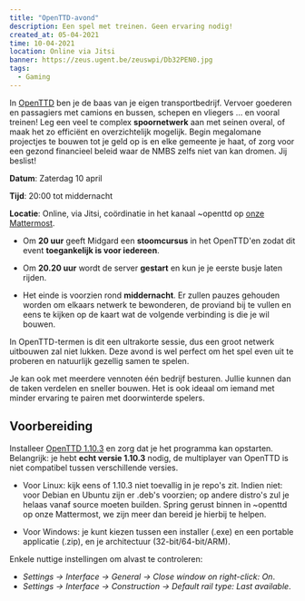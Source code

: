 ```yaml
---
title: "OpenTTD-avond"
description: Een spel met treinen. Geen ervaring nodig!
created_at: 05-04-2021
time: 10-04-2021
location: Online via Jitsi
banner: https://zeus.ugent.be/zeuswpi/Db32PEN0.jpg
tags:
  - Gaming
---
```


In [OpenTTD](https://www.openttd.org/) ben je de baas van je eigen transportbedrijf. Vervoer
goederen en passagiers met camions en bussen, schepen en vliegers … en vooral treinen! Leg een veel
te complex **spoornetwerk** aan met seinen overal, of maak het zo efficiënt en overzichtelijk
mogelijk. Begin megalomane projectjes te bouwen tot je geld op is en elke gemeente je haat, of zorg
voor een gezond financieel beleid waar de NMBS zelfs niet van kan dromen. Jij beslist!

**Datum**: Zaterdag 10 april

**Tijd**: 20:00 tot middernacht

**Locatie**: Online, via Jitsi, coördinatie in het kanaal ~openttd op [onze Mattermost](https://mattermost.zeus.gent/zeus/channels/openttd).

- Om **20 uur** geeft Midgard een **stoomcursus** in het OpenTTD'en zodat dit event **toegankelijk is
voor iedereen**.

- Om **20.20 uur** wordt de server **gestart** en kun je je eerste busje laten rijden.

- Het einde is voorzien rond **middernacht**. Er zullen pauzes gehouden worden om elkaars
netwerk te bewonderen, de proviand bij te vullen en eens te kijken op de kaart wat de volgende
verbinding is die je wil bouwen.

In OpenTTD-termen is dit een ultrakorte sessie, dus een groot netwerk uitbouwen zal niet lukken.
Deze avond is wel perfect om het spel even uit te proberen en natuurlijk gezellig samen te spelen.

Je kan ook met meerdere vennoten één bedrijf besturen. Jullie kunnen dan de taken verdelen en
sneller bouwen. Het is ook ideaal om iemand met minder ervaring te pairen met doorwinterde spelers.

## Voorbereiding
Installeer [OpenTTD 1.10.3](https://cdn.openttd.org/openttd-releases/1.10.3/) en zorg dat je
het programma kan opstarten. Belangrijk: je hebt **echt versie 1.10.3** nodig, de multiplayer van
OpenTTD is niet compatibel tussen verschillende versies.

- Voor Linux: kijk eens of 1.10.3 niet toevallig in je repo's zit. Indien niet: voor Debian en Ubuntu
zijn er .deb's voorzien; op andere distro's zul je helaas vanaf source moeten builden. Spring
gerust binnen in ~openttd op onze Mattermost, we zijn meer dan bereid je hierbij te helpen.

- Voor Windows: je kunt kiezen tussen een installer (.exe) en een portable applicatie (.zip), en je
architectuur (32-bit/64-bit/ARM).

Enkele nuttige instellingen om alvast te controleren:

- *Settings → Interface → General → Close window on right-click: On*.
- *Settings → Interface → Construction → Default rail type: Last available*.
